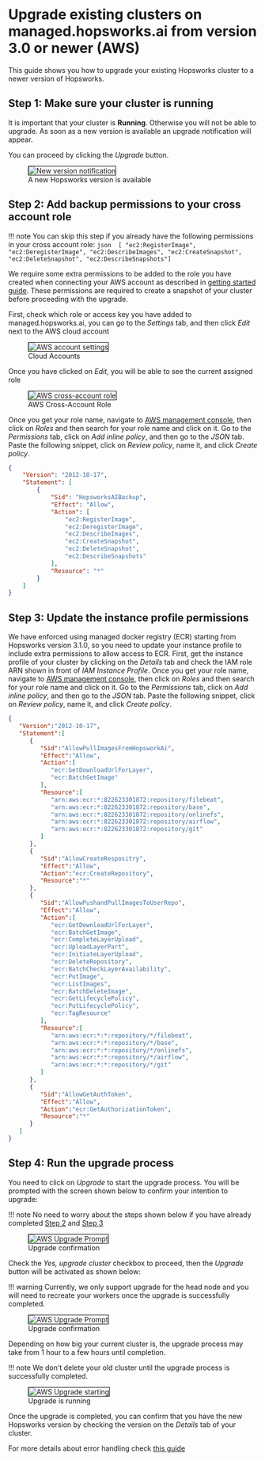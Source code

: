 # Upgrade existing clusters on managed.hopsworks.ai from version 3.0 or newer (AWS) 

This guide shows you how to upgrade your existing Hopsworks cluster to a newer version of Hopsworks.

## Step 1: Make sure your cluster is running

It is important that your cluster is **Running**. Otherwise you will not be able to upgrade. As soon as a new version is available an upgrade notification will appear.

You can proceed by clicking the *Upgrade* button.

<p align="center">
  <figure>
    <img style="border: 1px solid #000" src="../../../assets/images/setup_installation/managed/aws/aws-notification-running-3.0.png" alt="New version notification">
    <figcaption>A new Hopsworks version is available</figcaption>
  </figure>
</p>

## Step 2: Add backup permissions to your cross account role

!!! note
    You can skip this step if you already have the following permissions in your cross account role:
    ```json 
    [ "ec2:RegisterImage", "ec2:DeregisterImage", "ec2:DescribeImages", "ec2:CreateSnapshot", "ec2:DeleteSnapshot", "ec2:DescribeSnapshots"]
    ```

We require some extra permissions to be added to the role you have created when connecting your AWS account as described in [getting started guide](../getting_started/#step-1-connecting-your-aws-account). These permissions are required to create a snapshot of your cluster before proceeding with the upgrade. 


First, check which role or access key you have added to managed.hopsworks.ai, you can go to the *Settings* tab, and then click *Edit* next to the AWS cloud account

<p align="center">
  <figure>
    <img style="border: 1px solid #000" src="../../../assets/images/setup_installation/managed/aws/aws-account-settings.png" alt="AWS account settings">
    <figcaption>Cloud Accounts</figcaption>
  </figure>
</p>

Once you have clicked on *Edit*, you will be able to see the current assigned role

<p align="center">
  <figure>
    <img style="border: 1px solid #000" src="../../../assets/images/setup_installation/managed/aws/aws-cross-account-role.png" alt="AWS cross-account role">
    <figcaption>AWS Cross-Account Role</figcaption>
  </figure>
</p>

Once you get your role name, navigate to [AWS management console](https://console.aws.amazon.com/iam/home#), then click on *Roles* and then search for your role name and click on it.  Go to the *Permissions* tab, click on *Add inline policy*, and then go to the *JSON* tab. Paste the following snippet, click on *Review policy*, name it, and click *Create policy*.

```json
{
    "Version": "2012-10-17",
    "Statement": [
        {
            "Sid": "HopsworksAIBackup",
            "Effect": "Allow",
            "Action": [
                "ec2:RegisterImage",
                "ec2:DeregisterImage",
                "ec2:DescribeImages",
                "ec2:CreateSnapshot",
                "ec2:DeleteSnapshot",
                "ec2:DescribeSnapshots"
            ],
            "Resource": "*"
        }
    ]
}
```

## Step 3: Update the instance profile permissions 

We have enforced using managed docker registry (ECR) starting from Hopsworks version 3.1.0, so you need to update your instance profile to include extra permissions to allow access to ECR. First, get the instance profile of your cluster by clicking on the *Details* tab and check the IAM role ARN shown in front of *IAM Instance Profile*. Once you get your role name, navigate to [AWS management console](https://console.aws.amazon.com/iam/home#), then click on *Roles* and then search for your role name and click on it.  Go to the *Permissions* tab, click on *Add inline policy*, and then go to the *JSON* tab. Paste the following snippet, click on *Review policy*, name it, and click *Create policy*.


```json
{
   "Version":"2012-10-17",
   "Statement":[
      {
         "Sid":"AllowPullImagesFromHopsworkAi",
         "Effect":"Allow",
         "Action":[
            "ecr:GetDownloadUrlForLayer",
            "ecr:BatchGetImage"
         ],
         "Resource":[
            "arn:aws:ecr:*:822623301872:repository/filebeat",
            "arn:aws:ecr:*:822623301872:repository/base",
            "arn:aws:ecr:*:822623301872:repository/onlinefs",
            "arn:aws:ecr:*:822623301872:repository/airflow",
            "arn:aws:ecr:*:822623301872:repository/git"
         ]
      },
      {
         "Sid":"AllowCreateRespositry",
         "Effect":"Allow",
         "Action":"ecr:CreateRepository",
         "Resource":"*"
      },
      {
         "Sid":"AllowPushandPullImagesToUserRepo",
         "Effect":"Allow",
         "Action":[
            "ecr:GetDownloadUrlForLayer",
            "ecr:BatchGetImage",
            "ecr:CompleteLayerUpload",
            "ecr:UploadLayerPart",
            "ecr:InitiateLayerUpload",
            "ecr:DeleteRepository",
            "ecr:BatchCheckLayerAvailability",
            "ecr:PutImage",
            "ecr:ListImages",
            "ecr:BatchDeleteImage",
            "ecr:GetLifecyclePolicy",
            "ecr:PutLifecyclePolicy",
            "ecr:TagResource"
         ],
         "Resource":[
            "arn:aws:ecr:*:*:repository/*/filebeat",
            "arn:aws:ecr:*:*:repository/*/base",
            "arn:aws:ecr:*:*:repository/*/onlinefs",
            "arn:aws:ecr:*:*:repository/*/airflow",
            "arn:aws:ecr:*:*:repository/*/git"
         ]
      },
      {
         "Sid":"AllowGetAuthToken",
         "Effect":"Allow",
         "Action":"ecr:GetAuthorizationToken",
         "Resource":"*"
      }
   ]
}
```

## Step 4: Run the upgrade process

You need to click on *Upgrade* to start the upgrade process. You will be prompted with the screen shown below to confirm your intention to upgrade: 

!!! note
    No need to worry about the steps shown below if you have already completed [Step 2](#step-2-add-backup-permissions-to-your-cross-account-role) and [Step 3](#step-3-update-the-instance-profile-permissions)

<p align="center">
  <figure>
    <img style="border: 1px solid #000" src="../../../assets/images/setup_installation/managed/aws/aws-upgrade-prompt-1_3.0.png" alt="AWS Upgrade Prompt">
    <figcaption>Upgrade confirmation</figcaption>
  </figure>
</p>

Check the *Yes, upgrade cluster* checkbox to proceed, then the *Upgrade* button will be activated as shown below:

!!! warning
    Currently, we only support upgrade for the head node and you will need to recreate your workers once the upgrade is successfully completed. 

<p align="center">
  <figure>
    <img style="border: 1px solid #000" src="../../../assets/images/setup_installation/managed/aws/aws-upgrade-prompt-2_3.0.png" alt="AWS Upgrade Prompt">
    <figcaption>Upgrade confirmation</figcaption>
  </figure>
</p>

Depending on how big your current cluster is, the upgrade process may take from 1 hour to a few hours until completion.

!!! note
    We don't delete your old cluster until the upgrade process is successfully completed. 


<p align="center">
  <figure>
    <img style="border: 1px solid #000" src="../../../assets/images/setup_installation/managed/aws/aws-upgrade-start_3.0.png" alt="AWS Upgrade starting">
    <figcaption>Upgrade is running</figcaption>
  </figure>
</p>

Once the upgrade is completed, you can confirm that you have the new Hopsworks version by checking the version on the *Details* tab of your cluster.

For more details about error handling check [this guide](../upgrade_2.4/#error-handling)